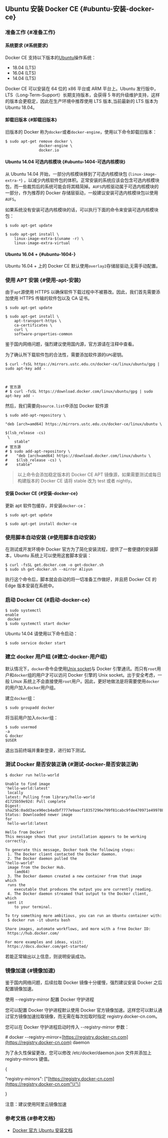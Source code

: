 ## Ubuntu 安装 Docker CE {#ubuntu-安装-docker-ce}

### 准备工作 {#准备工作}

#### 系统要求 {#系统要求}

Docker CE 支持以下版本的[Ubuntu](https://www.ubuntu.com/server)操作系统：

* 18.04 \(LTS\)
* 16.04 \(LTS\)
* 14.04 \(LTS\)

Docker CE 可以安装在 64 位的 x86 平台或 ARM 平台上。Ubuntu 发行版中，LTS（Long-Term-Support）长期支持版本，会获得 5 年的升级维护支持，这样的版本会更稳定，因此在生产环境中推荐使用 LTS 版本,当前最新的 LTS 版本为 Ubuntu 18.04。

#### 卸载旧版本 {#卸载旧版本}

旧版本的 Docker 称为`docker`或者`docker-engine`，使用以下命令卸载旧版本：

```
$ sudo apt-get remove docker \
               docker-engine \
               docker.io
```

#### Ubuntu 14.04 可选内核模块 {#ubuntu-1404-可选内核模块}

从 Ubuntu 14.04 开始，一部分内核模块移到了可选内核模块包 \(`linux-image-extra-*`\) ，以减少内核软件包的体积。正常安装的系统应该会包含可选内核模块包，而一些裁剪后的系统可能会将其精简掉。`AUFS`内核驱动属于可选内核模块的一部分，作为推荐的 Docker 存储层驱动，一般建议安装可选内核模块包以使用`AUFS`。

如果系统没有安装可选内核模块的话，可以执行下面的命令来安装可选内核模块包：

```
$ sudo apt-get update

$ sudo apt-get install \
    linux-image-extra-$(uname -r) \
    linux-image-extra-virtual
```

#### Ubuntu 16.04 + {#ubuntu-1604-}

Ubuntu 16.04 + 上的 Docker CE 默认使用`overlay2`存储层驱动,无需手动配置。

### 使用 APT 安装 {#使用-apt-安装}

由于`apt`源使用 HTTPS 以确保软件下载过程中不被篡改。因此，我们首先需要添加使用 HTTPS 传输的软件包以及 CA 证书。

```
$ sudo apt-get update

$ sudo apt-get install \
    apt-transport-https \
    ca-certificates \
    curl \
    software-properties-common
```

鉴于国内网络问题，强烈建议使用国内源，官方源请在注释中查看。

为了确认所下载软件包的合法性，需要添加软件源的`GPG`密钥。

```
$ curl -fsSL https://mirrors.ustc.edu.cn/docker-ce/linux/ubuntu/gpg | sudo apt-key add -



# 官方源
# $ curl -fsSL https://download.docker.com/linux/ubuntu/gpg | sudo apt-key add -
```

然后，我们需要向`source.list`中添加 Docker 软件源

```
$ sudo add-apt-repository \

"deb [arch=amd64] https://mirrors.ustc.edu.cn/docker-ce/linux/ubuntu \

$(lsb_release -cs)
 \
    stable"
# 官方源
# $ sudo add-apt-repository \
#    "deb [arch=amd64] https://download.docker.com/linux/ubuntu \
#    $(lsb_release -cs) \
#    stable"
```

> 以上命令会添加稳定版本的 Docker CE APT 镜像源，如果需要测试或每日构建版本的 Docker CE 请将 stable 改为 test 或者 nightly。

#### 安装 Docker CE {#安装-docker-ce}

更新 apt 软件包缓存，并安装`docker-ce`：

```
$ sudo apt-get update

$ sudo apt-get install docker-ce
```

### 使用脚本自动安装 {#使用脚本自动安装}

在测试或开发环境中 Docker 官方为了简化安装流程，提供了一套便捷的安装脚本，Ubuntu 系统上可以使用这套脚本安装：

```
$ curl -fsSL get.docker.com -o get-docker.sh
$ sudo sh get-docker.sh --mirror Aliyun
```

执行这个命令后，脚本就会自动的将一切准备工作做好，并且把 Docker CE 的 Edge 版本安装在系统中。

### 启动 Docker CE {#启动-docker-ce}

```
$ sudo systemctl 
enable
 docker
$ sudo systemctl start docker
```

Ubuntu 14.04 请使用以下命令启动：

```
$ sudo service docker start
```

### 建立 docker 用户组 {#建立-docker-用户组}

默认情况下，`docker`命令会使用[Unix socket](https://en.wikipedia.org/wiki/Unix_domain_socket)与 Docker 引擎通讯。而只有`root`用户和`docker`组的用户才可以访问 Docker 引擎的 Unix socket。出于安全考虑，一般 Linux 系统上不会直接使用`root`用户。因此，更好地做法是将需要使用`docker`的用户加入`docker`用户组。

建立`docker`组：

```
$ sudo groupadd docker
```

将当前用户加入`docker`组：

```
$ sudo usermod 
-a
G docker 
$USER
```

退出当前终端并重新登录，进行如下测试。

### 测试 Docker 是否安装正确 {#测试-docker-是否安装正确}

```
$ docker run hello-world

Unable to find image 
'hello-world:latest'
 locally
latest: Pulling from library/hello-world
d1725b59e92d: Pull complete
Digest: sha256:0add3ace90ecb4adbf7777e9aacf18357296e799f81cabc9fde470971e499788
Status: Downloaded newer image 
for
 hello-world:latest

Hello from Docker!
This message shows that your installation appears to be working correctly.

To generate this message, Docker took the following steps:
 1. The Docker client contacted the Docker daemon.
 2. The Docker daemon pulled the 
"hello-world"
 image from the Docker Hub.
    (amd64)
 3. The Docker daemon created a new container from that image 
which
 runs the
    executable that produces the output you are currently reading.
 4. The Docker daemon streamed that output to the Docker client, 
which
 sent it
    to your terminal.

To try something more ambitious, you can run an Ubuntu container with:
 $ docker run -it ubuntu bash

Share images, automate workflows, and more with a free Docker ID:
 https://hub.docker.com/

For more examples and ideas, visit:
 https://docs.docker.com/get-started/
```

若能正常输出以上信息，则说明安装成功。

### 镜像加速 {#镜像加速}

鉴于国内网络问题，后续拉取 Docker 镜像十分缓慢，强烈建议安装 Docker 之后配置镜像加速。

使用 --registry-mirror 配置 Docker 守护进程

您可以配置 Docker 守护进程默认使用 Docker 官方镜像加速。这样您可以默认通过官方镜像加速拉取镜像，而无需在每次拉取时指定 registry.docker-cn.com。

您可以在 Docker 守护进程启动时传入 --registry-mirror 参数：

\# docker --registry-mirror=[https://registry.docker-cn.com](https://registry.docker-cn.com) daemon

为了永久性保留更改，您可以修改 /etc/docker/daemon.json 文件并添加上 registry-mirrors 键值。

{

"registry-mirrors": \["[https://registry.docker-cn.com](https://registry.docker-cn.com"\)"\]

}

注意：建议使用阿里云镜像加速

### 参考文档 {#参考文档}

* [Docker 官方 Ubuntu 安装文档](https://docs.docker.com/install/linux/docker-ce/ubuntu/)



